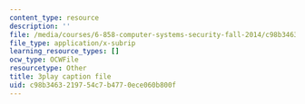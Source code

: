 ```yaml
---
content_type: resource
description: ''
file: /media/courses/6-858-computer-systems-security-fall-2014/c98b3463219754c7b4770ece060b800f_WG5UbMrUiLU.vtt
file_type: application/x-subrip
learning_resource_types: []
ocw_type: OCWFile
resourcetype: Other
title: 3play caption file
uid: c98b3463-2197-54c7-b477-0ece060b800f
---
```

